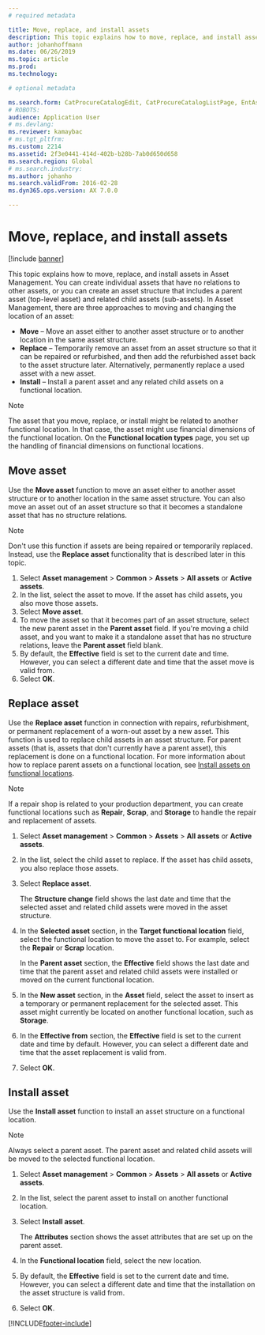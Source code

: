 ```yaml
---
# required metadata

title: Move, replace, and install assets
description: This topic explains how to move, replace, and install assets in Asset Management.
author: johanhoffmann
ms.date: 06/26/2019
ms.topic: article
ms.prod: 
ms.technology: 

# optional metadata

ms.search.form: CatProcureCatalogEdit, CatProcureCatalogListPage, EntAssetObjectReplace, EntAssetObjectInstallLookup, EntAssetObjectMove, EntAssetObjectTableEditSubObjects
# ROBOTS: 
audience: Application User
# ms.devlang: 
ms.reviewer: kamaybac
# ms.tgt_pltfrm: 
ms.custom: 2214
ms.assetid: 2f3e0441-414d-402b-b28b-7ab0d650d658
ms.search.region: Global
# ms.search.industry: 
ms.author: johanho
ms.search.validFrom: 2016-02-28
ms.dyn365.ops.version: AX 7.0.0

---
```


# Move, replace, and install assets

[!include [banner](../../includes/banner.md)]

 

This topic explains how to move, replace, and install assets in Asset Management. You can create individual assets that have no relations to other assets, or you can create an asset structure that includes a parent asset (top-level asset) and related child assets (sub-assets). In Asset Management, there are three approaches to moving and changing the location of an asset:

- **Move** – Move an asset either to another asset structure or to another location in the same asset structure.
- **Replace** – Temporarily remove an asset from an asset structure so that it can be repaired or refurbished, and then add the refurbished asset back to the asset structure later. Alternatively, permanently replace a used asset with a new asset.
- **Install** – Install a parent asset and any related child assets on a functional location.

> [!NOTE]
> The asset that you move, replace, or install might be related to another functional location. In that case, the asset might use financial dimensions of the functional location. On the **Functional location types** page, you set up the handling of financial dimensions on functional locations.

## Move asset

Use the **Move asset** function to move an asset either to another asset structure or to another location in the same asset structure. You can also move an asset out of an asset structure so that it becomes a standalone asset that has no structure relations.

> [!NOTE]
> Don't use this function if assets are being repaired or temporarily replaced. Instead, use the **Replace asset** functionality that is described later in this topic.

1. Select **Asset management** \> **Common** \> **Assets** \> **All assets** or **Active assets**.
2. In the list, select the asset to move. If the asset has child assets, you also move those assets.
3. Select **Move asset**.
4. To move the asset so that it becomes part of an asset structure, select the new parent asset in the **Parent asset** field. If you're moving a child asset, and you want to make it a standalone asset that has no structure relations, leave the **Parent asset** field blank.
5. By default, the **Effective** field is set to the current date and time. However, you can select a different date and time that the asset move is valid from.
6. Select **OK**.

## Replace asset

Use the **Replace asset** function in connection with repairs, refurbishment, or permanent replacement of a worn-out asset by a new asset. This function is used to replace child assets in an asset structure. For parent assets (that is, assets that don't currently have a parent asset), this replacement is done on a functional location. For more information about how to replace parent assets on a functional location, see [Install assets on functional locations](../functional-locations/install-objects-on-functional-locations.md).

> [!NOTE]
> If a repair shop is related to your production department, you can create functional locations such as **Repair**, **Scrap**, and **Storage** to handle the repair and replacement of assets.

1. Select **Asset management** \> **Common** \> **Assets** \> **All assets** or **Active assets**.
2. In the list, select the child asset to replace. If the asset has child assets, you also replace those assets.
3. Select **Replace asset**.

    The **Structure change** field shows the last date and time that the selected asset and related child assets were moved in the asset structure.

4. In the **Selected asset** section, in the **Target functional location** field, select the functional location to move the asset to. For example, select the **Repair** or **Scrap** location.

    In the **Parent asset** section, the **Effective** field shows the last date and time that the parent asset and related child assets were installed or moved on the current functional location.

5. In the **New asset** section, in the **Asset** field, select the asset to insert as a temporary or permanent replacement for the selected asset. This asset might currently be located on another functional location, such as **Storage**.
7. In the **Effective from** section, the **Effective** field is set to the current date and time by default. However, you can select a different date and time that the asset replacement is valid from.
8. Select **OK**.

## Install asset

Use the **Install asset** function to install an asset structure on a functional location.

> [!NOTE]
> Always select a parent asset. The parent asset and related child assets will be moved to the selected functional location.

1. Select **Asset management** \> **Common** \> **Assets** \> **All assets** or **Active assets**.
2. In the list, select the parent asset to install on another functional location.
3. Select **Install asset**.

    The **Attributes** section shows the asset attributes that are set up on the parent asset.

4. In the **Functional location** field, select the new location.
5. By default, the **Effective** field is set to the current date and time. However, you can select a different date and time that the installation on the asset structure is valid from.
6. Select **OK**.


[!INCLUDE[footer-include](../../../includes/footer-banner.md)]